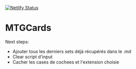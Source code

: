 [![Netlify Status](https://api.netlify.com/api/v1/badges/be1a63dc-da68-4ef4-86ed-f55ca96ffce6/deploy-status)](https://app.netlify.com/sites/random-mtg-card-fr/deploys)

# MTGCards

Next steps:
- Ajouter tous les derniers sets déjà récupérés dans le .md
- Clear script d'input
- Cacher les cases de cochees et l'extension choisie